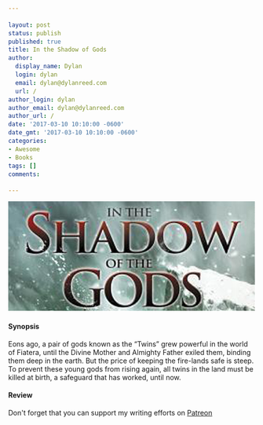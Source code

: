 ```yaml
---

layout: post
status: publish
published: true
title: In the Shadow of Gods
author:
  display_name: Dylan
  login: dylan
  email: dylan@dylanreed.com
  url: /
author_login: dylan
author_email: dylan@dylanreed.com
author_url: /
date: '2017-03-10 10:10:00 -0600'
date_gmt: '2017-03-10 10:10:00 -0600'
categories:
- Awesome
- Books
tags: []
comments:

---
```

![In the Shadow of Gods](https://raw.githubusercontent.com/dylanreed/dylan.blog/gh-pages/images/book-review/in-the-shadow-of-the-gods.jpg)

<h4>Synopsis</h4>
Eons ago, a pair of gods known as the “Twins” grew powerful in the world of Fiatera, until the Divine Mother and Almighty Father exiled them, binding them deep in the earth. But the price of keeping the fire-lands safe is steep. To prevent these young gods from rising again, all twins in the land must be killed at birth, a safeguard that has worked, until now. 



<h4>Review</h4>



Don't forget that you can support my writing efforts on [Patreon](https://www.patreon.com/dylanreed)